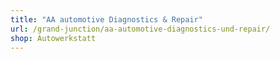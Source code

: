 ```yaml
---
title: "AA automotive Diagnostics & Repair"
url: /grand-junction/aa-automotive-diagnostics-und-repair/
shop: Autowerkstatt
---
```

